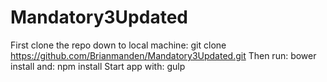 # Mandatory3Updated

First clone the repo down to local machine: git clone https://github.com/Brianmanden/Mandatory3Updated.git
Then run: bower install
and: npm install
Start app with: gulp